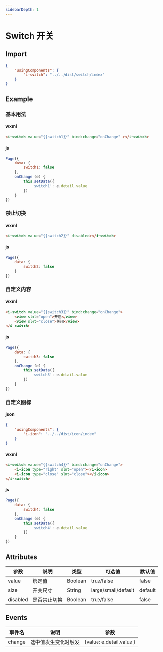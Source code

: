 ```yaml
---
sidebarDepth: 1
---
```

# Switch 开关

## Import

```json
{
    "usingComponents": {
        "i-switch": "../../dist/switch/index"
    }
}
```

## Example

### 基本用法
#### wxml
```html
<i-switch value="{{switch1}}" bind:change="onChange" ></i-switch>
```
#### js
```js
Page({
    data: {
        switch1: false
    },
    onChange (e) {
        this.setData({
            'switch1': e.detail.value
        })
    }
})
```

### 禁止切换
#### wxml
```html
<i-switch value="{{switch2}}" disabled></i-switch>
```
#### js
```js
Page({
    data: {
        switch2: false
    }
})
```

### 自定义内容
#### wxml
```html
<i-switch value="{{switch3}}" bind:change="onChange">
    <view slot="open">开启</view>
    <view slot="close">关闭</view>
</i-switch>
```
#### js
```js
Page({
    data: {
        switch3: false
    },
    onChange (e) {
        this.setData({
            'switch3': e.detail.value
        })
    }
})
```

### 自定义图标
#### json
```json
{
    "usingComponents": {
        "i-icon": "../../dist/icon/index"
    }
}
```
#### wxml
```html
<i-switch value="{{switch4}}" bind:change="onChange">
    <i-icon type="right" slot="open"></i-icon>
    <i-icon type="close" slot="close"></i-icon>
</i-switch>
```
#### js
```js
Page({
    data: {
        switch4: false
    },
    onChange (e) {
        this.setData({
            'switch4': e.detail.value
        })
    }
})
```

## Attributes
| 参数    | 说明    | 类型    | 可选值    | 默认值    |
|---------|---------|--------|----------|----------|
| value | 绑定值 | Boolean |  true/false | false |
| size | 开关尺寸 | String | large/small/default | default |
| disabled | 是否禁止切换 | Boolean |true/false | false |

## Events
| 事件名      | 说明    | 参数   |
|---------- |--------- |----------|
| change | 选中值发生变化时触发 |{value: e.detail.value } |
